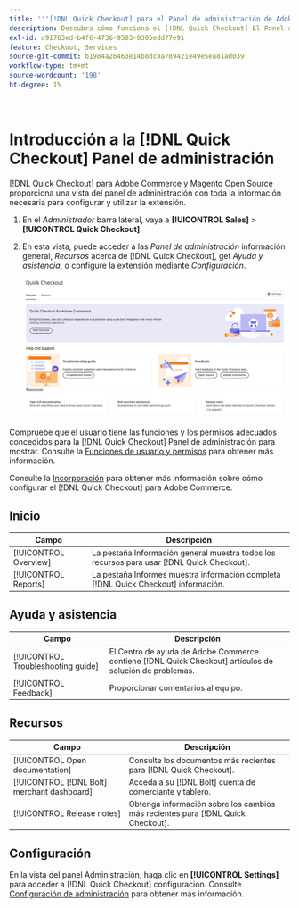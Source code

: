 ```yaml
---
title: '''[!DNL Quick Checkout] para el Panel de administración de Adobe Commerce'
description: Descubra cómo funciona el [!DNL Quick Checkout] El Panel de administración podría ayudarle a incorporar, configurar y visualizar correctamente la extensión.
exl-id: d91763ed-b4f6-4736-9503-0305edd77e91
feature: Checkout, Services
source-git-commit: b1984a26463e14b8dc9a789421e49e5ea81ad039
workflow-type: tm+mt
source-wordcount: '198'
ht-degree: 1%

---
```


# Introducción a la [!DNL Quick Checkout] Panel de administración

[!DNL Quick Checkout] para Adobe Commerce y Magento Open Source proporciona una vista del panel de administración con toda la información necesaria para configurar y utilizar la extensión.

1. En el _Administrador_ barra lateral, vaya a **[!UICONTROL Sales]** > **[!UICONTROL Quick Checkout]**:
1. En esta vista, puede acceder a las _Panel de administración_ información general, _Recursos_ acerca de [!DNL Quick Checkout], get _Ayuda y asistencia_, o configure la extensión mediante _Configuración_.

   ![Cierre rápido de menú](assets/admin-panel-view.png)

Compruebe que el usuario tiene las funciones y los permisos adecuados concedidos para la [!DNL Quick Checkout] Panel de administración para mostrar. Consulte la [Funciones de usuario y permisos](../quick-checkout/user-roles-setup.md) para obtener más información.

Consulte la [Incorporación](../quick-checkout/onboarding.md) para obtener más información sobre cómo configurar el [!DNL Quick Checkout] para Adobe Commerce.

## Inicio

| Campo | Descripción |
|---|---|
| [!UICONTROL Overview] | La pestaña Información general muestra todos los recursos para usar [!DNL Quick Checkout]. |
| [!UICONTROL Reports] | La pestaña Informes muestra información completa [!DNL Quick Checkout] información. |

## Ayuda y asistencia

| Campo | Descripción |
|---|---|
| [!UICONTROL Troubleshooting guide] | El Centro de ayuda de Adobe Commerce contiene [!DNL Quick Checkout] artículos de solución de problemas. |
| [!UICONTROL Feedback] | Proporcionar comentarios al equipo. |

## Recursos

| Campo | Descripción |
|---|---|
| [!UICONTROL Open documentation] | Consulte los documentos más recientes para [!DNL Quick Checkout]. |
| [!UICONTROL [!DNL Bolt] merchant dashboard] | Acceda a su [!DNL Bolt] cuenta de comerciante y tablero. |
| [!UICONTROL Release notes] | Obtenga información sobre los cambios más recientes para [!DNL Quick Checkout]. |

## Configuración

En la vista del panel Administración, haga clic en **[!UICONTROL Settings]** para acceder a [!DNL Quick Checkout] configuración. Consulte [Configuración de administración](onboarding.md#complete-admin-configuration) para obtener más información.
